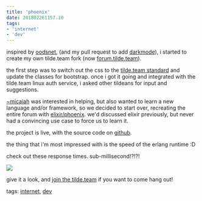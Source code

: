 ```yaml
---
title: 'phoenix'
date: 201802261157.10
tags:
- 'internet'
- 'dev'
---
```


inspired by [oodsnet](http://oods.net), (and my pull request to add
[darkmode](https://github.com/exezin/oodsnet/pull/5)), i started to
create my own tilde.team fork (now
[forum.tilde.team](https://forum.tilde.team/)).

the first step was to switch out the css to the [tilde.team
standard](https://tilde.team/css/) and update the classes for bootstrap.
once i got it going and integrated with the tilde.team linux auth
service, i asked other tildeans for input and suggestions.

[~micaiah](/~micaiah/) was interested in helping, but also wanted to
learn a new language and/or framework, so we decided to start over,
recreating the entire forum with
[elixir/phoenix](http://phoenixframework.org). we'd discussed elixir
previously, but never had a convincing use case to force us to learn it.

the project is live, with the source code on
[github](https://github.com/tilde-team/forum).

the thing that i'm most impressed with is the speed of the erlang
runtime :D

check out these response times. sub-millisecond!?!?!

![](https://bhh.sh/pub/photos/phx.png)

give it a look, and [join the tilde.team](https://tilde.team/signup) if
you want to come hang out!

tags: [internet](tag_internet.html), [dev](tag_dev.html)
